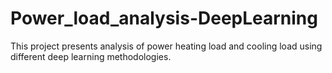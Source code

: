 # Power_load_analysis-DeepLearning
This project presents analysis of power heating load and cooling load using different deep learning methodologies.
